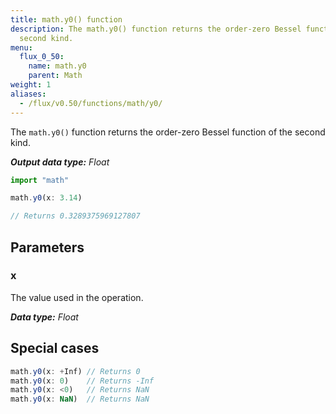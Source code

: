 ```yaml
---
title: math.y0() function
description: The math.y0() function returns the order-zero Bessel function of the
  second kind.
menu:
  flux_0_50:
    name: math.y0
    parent: Math
weight: 1
aliases:
  - /flux/v0.50/functions/math/y0/
---
```


The `math.y0()` function returns the order-zero Bessel function of the second kind.

_**Output data type:** Float_

```js
import "math"

math.y0(x: 3.14)

// Returns 0.3289375969127807
```

## Parameters

### x
The value used in the operation.

_**Data type:** Float_

## Special cases
```js
math.y0(x: +Inf) // Returns 0
math.y0(x: 0)    // Returns -Inf
math.y0(x: <0)   // Returns NaN
math.y0(x: NaN)  // Returns NaN
```
